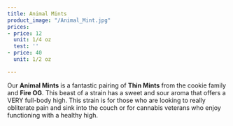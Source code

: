 ```yaml
---
title: Animal Mints
product_image: "/Animal_Mint.jpg"
prices:
- price: 12
  unit: 1/4 oz
  test: ''
- price: 40
  unit: 1/2 oz

---
```

Our **Animal Mints** is a fantastic pairing of **Thin Mints** from the cookie family and **Fire OG**. This beast of a strain has a sweet and sour aroma that offers a VERY full-body high. This strain is for those who are looking to really obliterate pain and sink into the couch or for cannabis veterans who enjoy functioning with a healthy high.